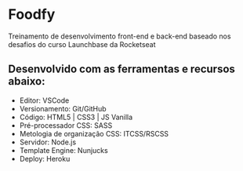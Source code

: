# Foodfy

Treinamento de desenvolvimento front-end e back-end baseado nos desafios do curso Launchbase da Rocketseat

## Desenvolvido com as ferramentas e recursos abaixo:

* Editor: VSCode
* Versionamento: Git/GitHub
* Código: HTML5 | CSS3 | JS Vanilla
* Pré-processador CSS: SASS
* Metologia de organização CSS: ITCSS/RSCSS
* Servidor: Node.js
* Template Engine: Nunjucks
* Deploy: Heroku

